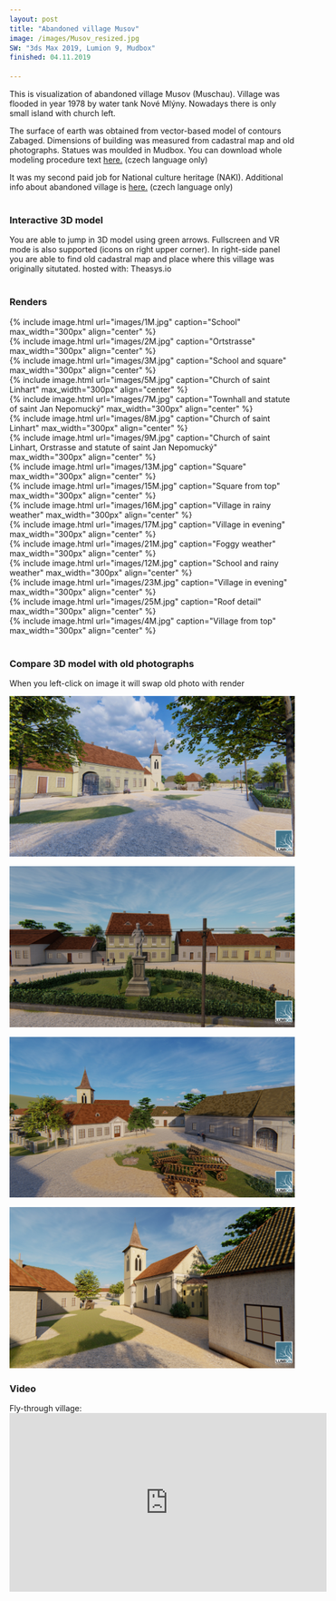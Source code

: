 ```yaml
---
layout: post
title: "Abandoned village Musov"
image: /images/Musov_resized.jpg
SW: "3ds Max 2019, Lumion 9, Mudbox"
finished: 04.11.2019

---
```



This is visualization of abandoned village Musov (Muschau). Village was flooded in year 1978 by water tank Nové Mlýny. Nowadays there is only small island with church left.

The surface of earth was obtained from vector-based model of contours Zabaged. Dimensions of building was measured from cadastral map and old photographs. Statues was moulded in Mudbox.
You can download whole modeling procedure text [here.](https://drive.google.com/file/d/12U5Q1p-7OHgOtkkkM6P-GssGBlXoA1Ia/view?usp=sharing) (czech language only)

It was my second paid job for National culture heritage (NAKI). 
Additional info about abandoned village is [here.](http://www.zaniklekrajiny.cz/atlas/modelova-uzemi/novomlynske-nadrze) (czech language only)
<br><br>
<h3> Interactive 3D model </h3>
You are able to jump in 3D model using green arrows. Fullscreen and VR mode is also supported (icons on right upper corner). In right-side panel you are able to find old cadastral map and place where this village was originally situtated.
<script async src="https://www.theasys.io/static/embed.js" data-theasys="vWEdS8mWRAgIomQAykG3TFmUqPPbpb" data-height="800"></script>
hosted with: Theasys.io
<br><br>
<h3> Renders </h3>
{% include image.html url="images/1M.jpg" caption="School" max_width="300px" align="center" %}
<br>
{% include image.html url="images/2M.jpg" caption="Ortstrasse" max_width="300px" align="center" %}
<br>
{% include image.html url="images/3M.jpg" caption="School and square" max_width="300px" align="center" %}
<br>
{% include image.html url="images/5M.jpg" caption="Church of saint Linhart" max_width="300px" align="center" %}
<br>
{% include image.html url="images/7M.jpg" caption="Townhall and statute of saint Jan Nepomucký" max_width="300px" align="center" %}
<br>
{% include image.html url="images/8M.jpg" caption="Church of saint Linhart" max_width="300px" align="center" %}
<br>
{% include image.html url="images/9M.jpg" caption="Church of saint Linhart, Orstrasse and statute of saint Jan Nepomucký" max_width="300px" align="center" %}
<br>
{% include image.html url="images/13M.jpg" caption="Square" max_width="300px" align="center" %}
<br>
{% include image.html url="images/15M.jpg" caption="Square from top" max_width="300px" align="center" %}
<br>
{% include image.html url="images/16M.jpg" caption="Village in rainy weather" max_width="300px" align="center" %}
<br>
{% include image.html url="images/17M.jpg" caption="Village in evening" max_width="300px" align="center" %}
<br>
{% include image.html url="images/21M.jpg" caption="Foggy weather" max_width="300px" align="center"  %}
<br>
{% include image.html url="images/12M.jpg" caption="School and rainy weather" max_width="300px" align="center" %}
<br>
{% include image.html url="images/23M.jpg" caption="Village in evening" max_width="300px" align="center" %}
<br>
{% include image.html url="images/25M.jpg" caption="Roof detail" max_width="300px" align="center" %}
<br>
{% include image.html url="images/4M.jpg" caption="Village from top" max_width="300px" align="center" %}
<br><br>
<h3> Compare 3D model with old photographs </h3>
When you left-click on image it will swap old photo with render
<p>
<img src="images/5M.jpg" alt="Square" id = "imgClickAndChange" />
<script>     
var images = ["images/5M.jpg", "images/5MO.jpg"]

var imgState = 0;

var imgTag = document.getElementById("imgClickAndChange");

imgTag.addEventListener("click", function (event) {
  imgState = (++imgState % images.length);
  event.target.src = images[imgState];
});
</script> 
<p>
    <img alt="Townhall" src="images/6M.jpg"  id="imgClickAndChange2"   />
<script>     
var images2 = ["images/6M.jpg", "images/6MO.jpg"]

var imgState = 0;

var imgTag = document.getElementById("imgClickAndChange2");

imgTag.addEventListener("click", function (event) {
  imgState = (++imgState % images.length);
  event.target.src = images2[imgState];
});
</script> 
<p>
    <img alt="Square2" src="images/3M.jpg"  id="imgClickAndChange3"   />
<script>     
var images3 = ["images/3M.jpg", "images/3MO.jpg"]

var imgState = 0;

var imgTag = document.getElementById("imgClickAndChange3");

imgTag.addEventListener("click", function (event) {
  imgState = (++imgState % images.length);
  event.target.src = images3[imgState];
});
</script> 
<p>
    <img alt="Church" src="images/8M.jpg"  id="imgClickAndChange4"   />
<script>     
var images4 = ["images/8M.jpg", "images/8MO.jpg"]

var imgState = 0;

var imgTag = document.getElementById("imgClickAndChange4");

imgTag.addEventListener("click", function (event) {
  imgState = (++imgState % images.length);
  event.target.src = images4[imgState];
});
</script> 
<h3> Video </h3>
Fly-through village:
<br>
<iframe width="560" height="315" src="https://www.youtube.com/embed/NgXLj6BLhOU" frameborder="0" allow="accelerometer; autoplay; encrypted-media; gyroscope; picture-in-picture" allowfullscreen></iframe>